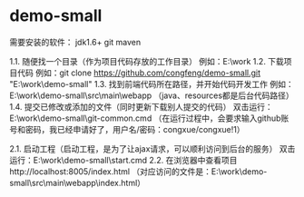 # demo-small

需要安装的软件：
   jdk1.6+
   git
   maven

1.1. 随便找一个目录（作为项目代码存放的工作目录）
   例如：E:\work
1.2. 下载项目代码
   例如：git clone https://github.com/congfeng/demo-small.git "E:\work\demo-small"
1.3. 找到前端代码所在路径，并开始代码开发工作
   例如：E:\work\demo-small\src\main\webapp
   （java、resources都是后台代码路径）
1.4. 提交已修改或添加的文件（同时更新下载别人提交的代码）
   双击运行：E:\work\demo-small\git-common.cmd
   （在运行过程中，会要求输入github账号和密码，我已经申请好了，用户名/密码：congxue/congxue!1）

2.1. 启动工程（启动工程，是为了让ajax请求，可以顺利访问到后台的服务）
   双击运行：E:\work\demo-small\start.cmd
2.2. 在浏览器中查看项目
   http://localhost:8005/index.html
   （对应访问的文件是：E:\work\demo-small\src\main\webapp\index.html）





   
